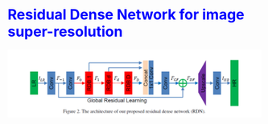 <!DOCTYPE html>
<html>
  <head>
  </head>
<body>
  <h1 style='color:blue'> Residual Dense Network for image super-resolution </h1>
  <img src='Cattura.PNG' alt='RDN'>
</body>
</html>
